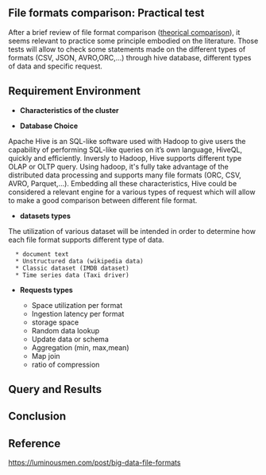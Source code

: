 
## File formats comparison: Practical test

After a brief review of file format comparison ([theorical comparison](https://github.com/Sohou08/Hadoop-Spark/tree/master/file_format)), it seems relevant to practice some principle embodied on the literature. Those tests will allow to check some statements made on the different types of formats (CSV, JSON, AVRO,ORC,...) through hive database, different types of data and specific request.

## Requirement Environment

  * __Characteristics of the cluster__
  
  * __Database Choice__
  
Apache Hive is an SQL-like software used with Hadoop to give users the capability of performing SQL-like queries on it’s own language, HiveQL, quickly and efficiently. Inversly to Hadoop, Hive supports different type OLAP or OLTP query. Using hadoop, it's fully take advantage of the distributed data processing and supports many file formats (ORC, CSV, AVRO, Parquet,...). 
Embedding all these characteristics, Hive could be considered a relevant engine for a various types of request which will allow to make a good comparison between different file format.

  * __datasets types__
  
The utilization of various dataset will be intended in order to determine how each file format supports different type of data. 

      * document text
      * Unstructured data (wikipedia data)
      * Classic dataset (IMDB dataset)
      * Time series data (Taxi driver)
  
  * __Requests types__
  
      * Space utilization per format
      * Ingestion latency per format
      * storage space
      * Random data lookup
      * Update data or schema 
      * Aggregation (min, max,mean)
      * Map join
      * ratio of compression 

## Query and Results



## Conclusion




## Reference 
https://luminousmen.com/post/big-data-file-formats
